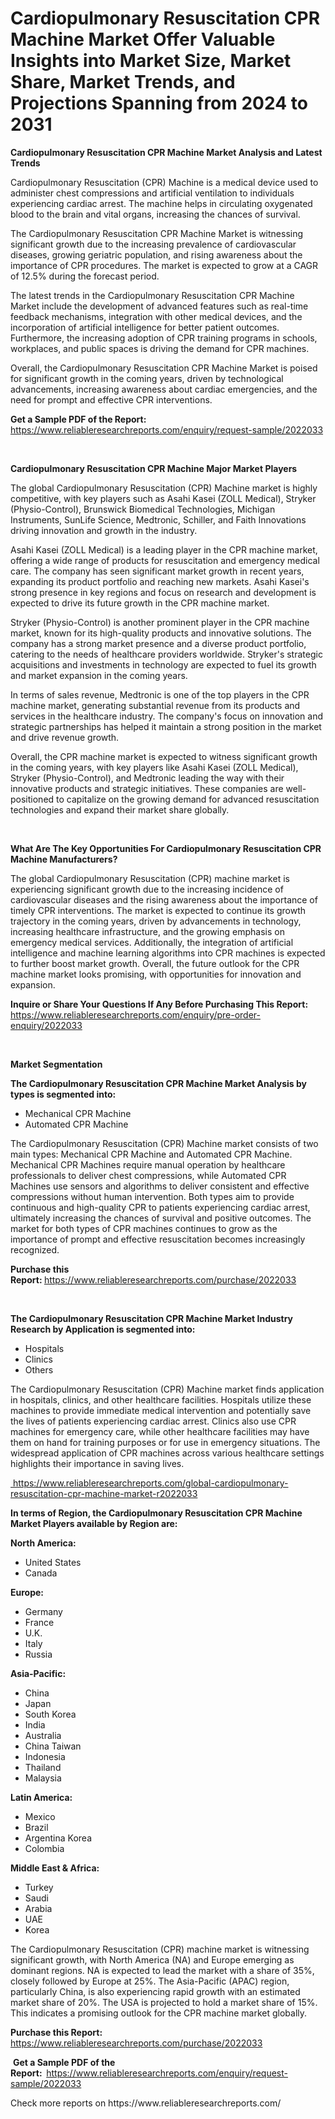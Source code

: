 <p><h1>Cardiopulmonary Resuscitation CPR Machine Market Offer Valuable Insights into Market Size, Market Share, Market Trends, and Projections Spanning from 2024 to 2031</h1></p><p><strong>Cardiopulmonary Resuscitation CPR Machine Market Analysis and Latest Trends</strong></p>
<p><p>Cardiopulmonary Resuscitation (CPR) Machine is a medical device used to administer chest compressions and artificial ventilation to individuals experiencing cardiac arrest. The machine helps in circulating oxygenated blood to the brain and vital organs, increasing the chances of survival.</p><p>The Cardiopulmonary Resuscitation CPR Machine Market is witnessing significant growth due to the increasing prevalence of cardiovascular diseases, growing geriatric population, and rising awareness about the importance of CPR procedures. The market is expected to grow at a CAGR of 12.5% during the forecast period.</p><p>The latest trends in the Cardiopulmonary Resuscitation CPR Machine Market include the development of advanced features such as real-time feedback mechanisms, integration with other medical devices, and the incorporation of artificial intelligence for better patient outcomes. Furthermore, the increasing adoption of CPR training programs in schools, workplaces, and public spaces is driving the demand for CPR machines.</p><p>Overall, the Cardiopulmonary Resuscitation CPR Machine Market is poised for significant growth in the coming years, driven by technological advancements, increasing awareness about cardiac emergencies, and the need for prompt and effective CPR interventions.</p></p>
<p><strong>Get a Sample PDF of the Report:&nbsp;</strong> <a href="https://www.reliableresearchreports.com/enquiry/request-sample/2022033">https://www.reliableresearchreports.com/enquiry/request-sample/2022033</a></p>
<p>&nbsp;</p>
<p><strong>Cardiopulmonary Resuscitation CPR Machine Major Market Players</strong></p>
<p><p>The global Cardiopulmonary Resuscitation (CPR) Machine market is highly competitive, with key players such as Asahi Kasei (ZOLL Medical), Stryker (Physio-Control), Brunswick Biomedical Technologies, Michigan Instruments, SunLife Science, Medtronic, Schiller, and Faith Innovations driving innovation and growth in the industry.</p><p>Asahi Kasei (ZOLL Medical) is a leading player in the CPR machine market, offering a wide range of products for resuscitation and emergency medical care. The company has seen significant market growth in recent years, expanding its product portfolio and reaching new markets. Asahi Kasei's strong presence in key regions and focus on research and development is expected to drive its future growth in the CPR machine market.</p><p>Stryker (Physio-Control) is another prominent player in the CPR machine market, known for its high-quality products and innovative solutions. The company has a strong market presence and a diverse product portfolio, catering to the needs of healthcare providers worldwide. Stryker's strategic acquisitions and investments in technology are expected to fuel its growth and market expansion in the coming years.</p><p>In terms of sales revenue, Medtronic is one of the top players in the CPR machine market, generating substantial revenue from its products and services in the healthcare industry. The company's focus on innovation and strategic partnerships has helped it maintain a strong position in the market and drive revenue growth.</p><p>Overall, the CPR machine market is expected to witness significant growth in the coming years, with key players like Asahi Kasei (ZOLL Medical), Stryker (Physio-Control), and Medtronic leading the way with their innovative products and strategic initiatives. These companies are well-positioned to capitalize on the growing demand for advanced resuscitation technologies and expand their market share globally.</p></p>
<p>&nbsp;</p>
<p><strong>What Are The Key Opportunities For Cardiopulmonary Resuscitation CPR Machine Manufacturers?</strong></p>
<p><p>The global Cardiopulmonary Resuscitation (CPR) machine market is experiencing significant growth due to the increasing incidence of cardiovascular diseases and the rising awareness about the importance of timely CPR interventions. The market is expected to continue its growth trajectory in the coming years, driven by advancements in technology, increasing healthcare infrastructure, and the growing emphasis on emergency medical services. Additionally, the integration of artificial intelligence and machine learning algorithms into CPR machines is expected to further boost market growth. Overall, the future outlook for the CPR machine market looks promising, with opportunities for innovation and expansion.</p></p>
<p><strong>Inquire or Share Your Questions If Any Before Purchasing This Report:</strong> <a href="https://www.reliableresearchreports.com/enquiry/pre-order-enquiry/2022033">https://www.reliableresearchreports.com/enquiry/pre-order-enquiry/2022033</a></p>
<p>&nbsp;</p>
<p><strong>Market Segmentation</strong></p>
<p><strong>The Cardiopulmonary Resuscitation CPR Machine Market Analysis by types is segmented into:</strong></p>
<p><ul><li>Mechanical CPR Machine</li><li>Automated CPR Machine</li></ul></p>
<p><p>The Cardiopulmonary Resuscitation (CPR) Machine market consists of two main types: Mechanical CPR Machine and Automated CPR Machine. Mechanical CPR Machines require manual operation by healthcare professionals to deliver chest compressions, while Automated CPR Machines use sensors and algorithms to deliver consistent and effective compressions without human intervention. Both types aim to provide continuous and high-quality CPR to patients experiencing cardiac arrest, ultimately increasing the chances of survival and positive outcomes. The market for both types of CPR machines continues to grow as the importance of prompt and effective resuscitation becomes increasingly recognized.</p></p>
<p><strong>Purchase this Report:&nbsp;</strong><a href="https://www.reliableresearchreports.com/purchase/2022033">https://www.reliableresearchreports.com/purchase/2022033</a></p>
<p>&nbsp;</p>
<p><strong>The Cardiopulmonary Resuscitation CPR Machine Market Industry Research by Application is segmented into:</strong></p>
<p><ul><li>Hospitals</li><li>Clinics</li><li>Others</li></ul></p>
<p><p>The Cardiopulmonary Resuscitation (CPR) Machine market finds application in hospitals, clinics, and other healthcare facilities. Hospitals utilize these machines to provide immediate medical intervention and potentially save the lives of patients experiencing cardiac arrest. Clinics also use CPR machines for emergency care, while other healthcare facilities may have them on hand for training purposes or for use in emergency situations. The widespread application of CPR machines across various healthcare settings highlights their importance in saving lives.</p></p>
<p><a href="https://www.reliableresearchreports.com/global-cardiopulmonary-resuscitation-cpr-machine-market-r2022033">&nbsp;https://www.reliableresearchreports.com/global-cardiopulmonary-resuscitation-cpr-machine-market-r2022033</a></p>
<p><strong>In terms of Region, the Cardiopulmonary Resuscitation CPR Machine Market Players available by Region are:</strong></p>
<p>
    <p> <strong> North America: </strong>
        <ul>
            <li>United States</li>
            <li>Canada</li>
        </ul>
        </p> 
    <p> <strong> Europe: </strong>
        <ul>
            <li>Germany</li>
            <li>France</li>
            <li>U.K.</li>
            <li>Italy</li>
            <li>Russia</li>
        </ul>
        </p> 
    <p> <strong> Asia-Pacific: </strong>
        <ul>
            <li>China</li>
            <li>Japan</li>
            <li>South Korea</li>
            <li>India</li>
            <li>Australia</li>
            <li>China Taiwan</li>
            <li>Indonesia</li>
            <li>Thailand</li>
            <li>Malaysia</li>
        </ul>
        </p> 
    <p> <strong> Latin America: </strong>
        <ul>
            <li>Mexico</li>
            <li>Brazil</li>
            <li>Argentina Korea</li>
            <li>Colombia</li>
        </ul>
        </p> 
    <p> <strong> Middle East & Africa: </strong>
        <ul>
            <li>Turkey</li>
            <li>Saudi</li>
            <li>Arabia</li>
            <li>UAE</li>
            <li>Korea</li>
        </ul>
    </p>
    </p>
<p><p>The Cardiopulmonary Resuscitation (CPR) machine market is witnessing significant growth, with North America (NA) and Europe emerging as dominant regions. NA is expected to lead the market with a share of 35%, closely followed by Europe at 25%. The Asia-Pacific (APAC) region, particularly China, is also experiencing rapid growth with an estimated market share of 20%. The USA is projected to hold a market share of 15%. This indicates a promising outlook for the CPR machine market globally.</p></p>
<p><strong>Purchase this Report: </strong><a href="https://www.reliableresearchreports.com/purchase/2022033">https://www.reliableresearchreports.com/purchase/2022033</a></p>
<p>&nbsp;<strong>Get a Sample PDF of the Report:&nbsp;&nbsp;</strong><a href="https://www.reliableresearchreports.com/enquiry/request-sample/2022033">https://www.reliableresearchreports.com/enquiry/request-sample/2022033</a></p>
<p><strong></strong></p>
<p>Check more reports on https://www.reliableresearchreports.com/</p>